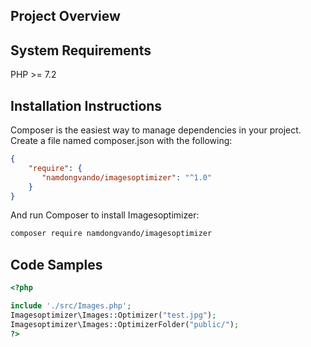 ## Project Overview
## System Requirements
PHP >= 7.2
## Installation Instructions
Composer is the easiest way to manage dependencies in your project. Create a file named composer.json with the following:
```json
{
    "require": {
       "namdongvando/imagesoptimizer": "^1.0"
    }
}
```
And run Composer to install Imagesoptimizer:

```bash
composer require namdongvando/imagesoptimizer 
```

## Code Samples

```php
<?php

include './src/Images.php';
Imagesoptimizer\Images::Optimizer("test.jpg");
Imagesoptimizer\Images::OptimizerFolder("public/");
?>
```
